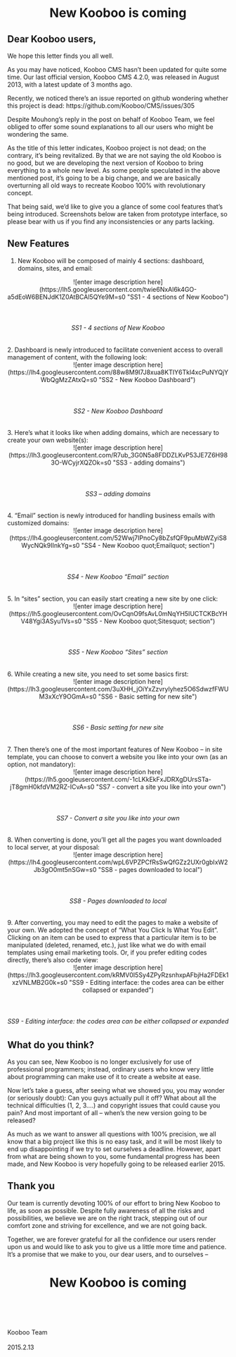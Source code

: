 <h1><center>New Kooboo is coming</center></h1>


<h2>Dear Kooboo users,</h2>


<p>We hope this letter finds you all well.</p>
<p>As you may have noticed, Kooboo CMS hasn’t been updated for quite some time. Our last official version, Kooboo CMS 4.2.0, was released in August 2013, with a latest update of 3 months ago.</p>
<p>Recently, we noticed there’s an issue reported on github wondering whether this project is dead: https://github.com/Kooboo/CMS/issues/305</p>
<p>Despite Mouhong’s reply in the post on behalf of Kooboo Team, we feel obliged to offer some sound explanations to all our users who might be wondering the same.</p>
<p>As the title of this letter indicates, Kooboo project is not dead; on the contrary, it’s being revitalized. By that we are not saying the old Kooboo is no good, but we are developing the next version of Kooboo to bring everything to a whole new level. As some people speculated in the above mentioned post, it’s going to be a big change, and we are basically overturning all old ways to recreate Kooboo 100% with revolutionary concept.</p>
<p>That being said, we’d like to give you a glance of some cool features that’s being introduced. Screenshots below are taken from prototype interface, so please bear with us if you find any inconsistencies or any parts lacking.</p>

<h2>New Features</h2>


 1. New Kooboo will be composed of mainly 4 sections: dashboard, domains, sites, and email:
 <center>![enter image description here](https://lh5.googleusercontent.com/twie6NxAl6k4GO-a5dEoW6BENJdK1Z0AtBCAl5QYe9M=s0 "SS1 - 4 sections of New Kooboo")</center><br></br>
<h6><center>SS1 - 4 sections of New Kooboo</center></h6>
 2. Dashboard is newly introduced to facilitate convenient access to overall management of content, with the following look:
<center>![enter image description here](https://lh4.googleusercontent.com/88w8M9I7J8xua8KTIY6Tkl4xcPuNYQjYWbQgMzZAtxQ=s0 "SS2 - New Kooboo Dashboard")</center><br></br>
<h6><center>SS2 - New Kooboo Dashboard</center></h6>
 3. Here’s what it looks like when adding domains, which are necessary to create your own website(s):
 <center>![enter image description here](https://lh3.googleusercontent.com/R7ub_3G0N5a8FDDZLKvP53JE7Z6H983O-WCyjrXQZOk=s0 "SS3 - adding domains")</center><br></br>
<h6><center>SS3 – adding domains</center></h6>
 4. “Email” section is newly introduced for handling business emails with customized domains:
 <center>![enter image description here](https://lh4.googleusercontent.com/52Wwj7IPnoCy8bZsfQF9puMbWZyiS8WycNQk9IInkYg=s0 "SS4 - New Kooboo quot;Emailquot; section")</center><br></br>
<h6><center>SS4 - New Kooboo “Email” section</center></h6>
 5. In “sites” section, you can easily start creating a new site by one click:
 <center>![enter image description here](https://lh5.googleusercontent.com/OvCqnO9fsAvL0mNqYH5IUCTCKBcYHV48Ygi3ASyu1Vs=s0 "SS5 - New Kooboo quot;Sitesquot; section")</center><br></br>
<h6><center>SS5 - New Kooboo “Sites” section</center></h6>
 6. While creating a new site, you need to set some basics first:
<center>![enter image description here](https://lh3.googleusercontent.com/3uXHH_jOiYxZzvrylyhez5O6SdwzfFWUM3xXcY9OGmA=s0 "SS6 - Basic setting for new site")</center><br></br>
<h6><center>SS6 - Basic setting for new site</center></h6>
 7. Then there’s one of the most important features of New Kooboo – in site template, you can choose to convert a website you like into your own (as an option, not mandatory):
<center>![enter image description here](https://lh5.googleusercontent.com/-1cLKkEkFxJDRXgDUrsSTa-jT8gmH0kfdVM2RZ-ICvA=s0 "SS7 - convert a site you like into your own") </center><br></br>
<h6><center>SS7 - Convert a site you like into your own</center></h6>
 8. When converting is done, you’ll get all the pages you want downloaded to local server, at your disposal:
<center>![enter image description here](https://lh4.googleusercontent.com/wpL6VPZPCfRsSwQfGZz2UXr0gbIxW2Jb3gO0mt5nSGw=s0 "SS8 - pages downloaded to local") </center><br></br>
<h6><center>SS8 - Pages downloaded to local</center></h6>
 9. After converting, you may need to edit the pages to make a website of your own. We adopted the concept of “What You Click Is What You Edit”. Clicking on an item can be used to express that a particular item is to be manipulated (deleted, renamed, etc.), just like what we do with email templates using email marketing tools. Or, if you prefer editing codes directly, there’s also code view:
<center>![enter image description here](https://lh3.googleusercontent.com/kRMV0I5Sy4ZPyRzsnhxpAFbjHa2FDEk1xzVNLMB2G0k=s0 "SS9 - Editing interface: the codes area can be either collapsed or expanded")</center><br></br>
<h6><center>SS9 - Editing interface: the codes area can be either collapsed or expanded</center></h6>

<h2>What do you think?</h2>


<p>As you can see, New Kooboo is no longer exclusively for use of professional programmers; instead, ordinary users who know very little about programming can make use of it to create a website at ease.</p>
<p>Now let’s take a guess, after seeing what we showed you, you may wonder (or seriously doubt): Can you guys actually pull it off? What about all the technical difficulties (1, 2, 3….) and copyright issues that could cause you pain? And most important of all – when’s the new version going to be released?</p>
<p>As much as we want to answer all questions with 100% precision, we all know that a big project like this is no easy task, and it will be most likely to end up disappointing if we try to set ourselves a deadline. However, apart from what are being shown to you, some fundamental progress has been made, and New Kooboo is very hopefully going to be released earlier 2015. </p>

<h2>Thank you</h2>


<p>Our team is currently devoting 100% of our effort to bring New Kooboo to life, as soon as possible. Despite fully awareness of all the risks and possibilities, we believe we are on the right track, stepping out of our comfort zone and striving for excellence, and we are not going back.</p>
<p>Together, we are forever grateful for all the confidence our users render upon us and would like to ask you to give us a little more time and patience. It’s a promise that we make to you, our dear users, and to ourselves – </p>

<h1><center>New Kooboo is coming</center></h1>
<br></br><br></br>
Kooboo Team<br></br>
2015.2.13
